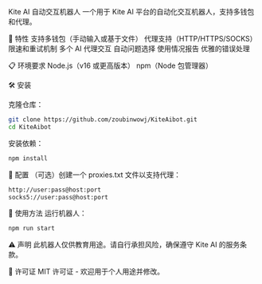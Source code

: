 Kite AI 自动交互机器人
一个用于 Kite AI 平台的自动化交互机器人，支持多钱包和代理。

🌟 特性
支持多钱包（手动输入或基于文件）
代理支持（HTTP/HTTPS/SOCKS）
限速和重试机制
多个 AI 代理交互
自动问题选择
使用情况报告
优雅的错误处理

📋 环境要求
Node.js（v16 或更高版本）
npm（Node 包管理器）

🛠️ 安装

克隆仓库：

```bash
git clone https://github.com/zoubinwowj/KiteAibot.git
cd KiteAibot
```

安装依赖：

```bash
npm install
```

📝 配置
（可选）创建一个 proxies.txt 文件以支持代理：

```bash
http://user:pass@host:port
socks5://user:pass@host:port
```

🚀 使用方法
运行机器人：

```bash
npm run start
```

⚠️ 声明
此机器人仅供教育用途。请自行承担风险，确保遵守 Kite AI 的服务条款。

📜 许可证
MIT 许可证 - 欢迎用于个人用途并修改。